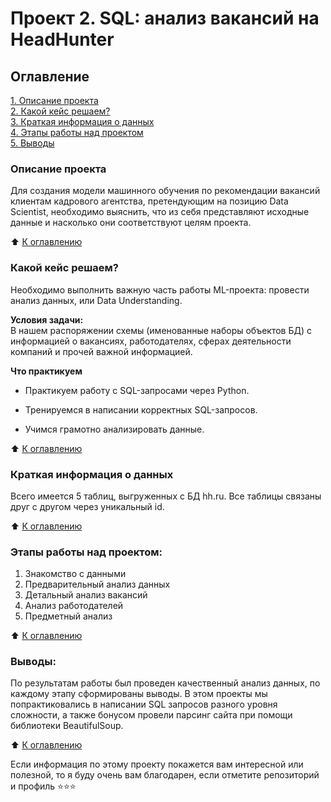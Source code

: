 # Проект 2. SQL: анализ вакансий на HeadHunter

## Оглавление  
[1. Описание проекта](https://github.com/alpisarev/sf_data_science/tree/main/project_2/#Описание-проекта)   
[2. Какой кейс решаем?](https://github.com/alpisarev/sf_data_science/tree/main/project_2/#Какой-кейс-решаем)    
[3. Краткая информация о данных](https://github.com/alpisarev/sf_data_science/tree/main/project_2/#Краткая-информация-о-данных)   
[4. Этапы работы над проектом](https://github.com/alpisarev/sf_data_science/tree/main/project_2/#Этапы-работы-над-проектом)   
[5. Выводы](https://github.com/alpisarev/sf_data_science/tree/main/project_2/#Выводы) 

### Описание проекта    
Для создания модели машинного обучения по рекомендации вакансий клиентам кадрового агентства, претендующим на позицию Data Scientist, необходимо выяснить, что из себя представляют исходные данные и насколько они соответствуют целям проекта.

:arrow_up: [К оглавлению](https://github.com/alpisarev/sf_data_science/tree/main/project_2/#Оглавление)


### Какой кейс решаем?    
Необходимо выполнить важную часть работы ML-проекта: провести анализ данных, или Data Understanding.

**Условия задачи:**  
В нашем распоряжении схемы (именованные наборы объектов БД) с информацией о вакансиях, работодателях, сферах деятельности компаний и прочей важной информацией.

**Что практикуем**     
* Практикуем работу с SQL-запросами через Python.

* Тренируемся в написании корректных SQL-запросов.

* Учимся грамотно анализировать данные.

:arrow_up: [К оглавлению](https://github.com/alpisarev/sf_data_science/tree/main/project_2/#Оглавление)


### Краткая информация о данных
Всего имеется 5 таблиц, выгруженных с БД hh.ru. Все таблицы связаны друг с другом через уникальный id.
  
:arrow_up: [К оглавлению](https://github.com/alpisarev/sf_data_science/tree/main/project_2/#Оглавление)


### Этапы работы над проектом:  
1. Знакомство с данными
2. Предварительный анализ данных
3. Детальный анализ вакансий
4. Анализ работодателей
5. Предметный анализ

:arrow_up: [К оглавлению](https://github.com/alpisarev/sf_data_science/tree/main/project_2/#Оглавление)


### Выводы:  
По результатам работы был проведен качественный анализ данных, по каждому этапу сформированы выводы. В этом проекты мы попрактиковались в написании SQL запросов разного уровня сложности, а также бонусом провели парсинг сайта при помощи библиотеки BeautifulSoup.

:arrow_up: [К оглавлению](https://github.com/alpisarev/sf_data_science/tree/main/project_2/#Оглавление)


Если информация по этому проекту покажется вам интересной или полезной, то я буду очень вам благодарен, если отметите репозиторий и профиль ⭐️⭐️⭐️